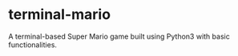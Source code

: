# terminal-mario
A terminal-based Super Mario game built using Python3 with basic functionalities. 
